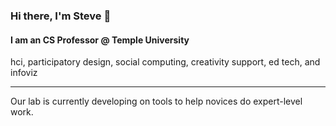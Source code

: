 ### Hi there, I'm Steve  👋

#### I am an CS Professor @ Temple University 
hci, participatory design, social computing, creativity support, ed tech, and infoviz

---

Our lab is currently developing on tools to help novices do expert-level work. 




<!--
**stevemacn/stevemacn** is a ✨ _special_ ✨ repository because its `README.md` (this file) appears on your GitHub profile.

<span>
  <img align="center" src="https://github-readme-stats.vercel.app/api?username=stevemacn&show_icons=true&count_private=true&include_all_commits=true&hide=contribs&bg_color=30,5A585A,090947&title_color=20A4F3&text_color=20A4F3&icon_color=BC6F03" alt="Steve MacNeil's GitHub Stats" />
  <img align="center" src="https://github-readme-stats.vercel.app/api/top-langs/?username=stevemacn&layout=compact&langs_count=12&&hide=jupyter notebook,html,css,scss&theme=nightowl" alt="Stephen MacNeil's Most Used Languages" />
</span>

Here are some ideas to get you started:

- 🔭 I’m currently working on ...
- 🌱 I’m currently learning ...
- 👯 I’m looking to collaborate on ...
- 🤔 I’m looking for help with ...
- 💬 Ask me about ...
- 📫 How to reach me: ...
- 😄 Pronouns: ...
- ⚡ Fun fact: ...
-->
